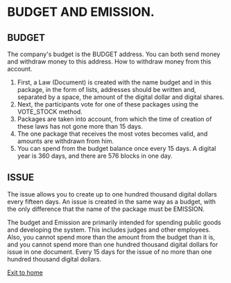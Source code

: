 # BUDGET AND EMISSION.

## BUDGET
The company's budget is the BUDGET address. You can both send money and withdraw money to this address.
How to withdraw money from this account.
1. First, a Law (Document) is created with the name budget and in this package,
   in the form of lists, addresses should be written and, separated by a space, the amount of the digital dollar and digital shares.
2. Next, the participants vote for one of these packages using the VOTE_STOCK method.
3. Packages are taken into account, from which the time of creation of these laws has not gone more than 15 days.
4. The one package that receives the most votes becomes valid, and
   amounts are withdrawn from him.
5. You can spend from the budget balance once every 15 days. A digital year is 360 days, and there are 576 blocks in one day.


## ISSUE
The issue allows you to create up to one hundred thousand digital dollars every fifteen days.
An issue is created in the same way as a budget, with the only difference that the name of the package must
be EMISSION.

The budget and Emission are primarily intended for spending public goods and developing the system.
This includes judges and other employees.
Also, you cannot spend more than the amount from the budget than it is, and you cannot spend
more than one hundred thousand digital dollars for issue in one document.
Every 15 days for the issue of no more than one hundred thousand digital dollars.

[Exit to home](../documentationEng/documentationEng.md)